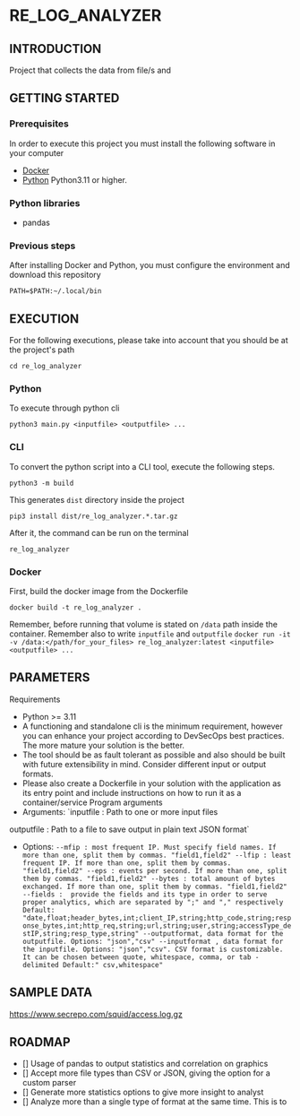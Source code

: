 # RE_LOG_ANALYZER

## INTRODUCTION

Project that collects the data from file/s and  

## GETTING STARTED

### Prerequisites

In order to execute this project you must install the following software in your computer
- [Docker](https://www.docker.com/)
- [Python](https://www.python.org//) Python3.11 or higher.

### Python libraries

- pandas

### Previous steps

After installing Docker and Python, you must configure the environment and download this repository

`PATH=$PATH:~/.local/bin`

## EXECUTION

For the following executions, please take into account that you should be at the project's path

`cd re_log_analyzer`

### Python

To execute through python cli

`python3 main.py <inputfile> <outputfile> ...`

### CLI

To convert the python script into a CLI tool, execute the following steps.

`python3 -m build`

This generates `dist` directory inside the project

`pip3 install dist/re_log_analyzer.*.tar.gz`

After it, the command can be run on the terminal

`re_log_analyzer`


### Docker

First, build the docker image from the Dockerfile

`docker build -t re_log_analyzer . `

Remember, before running that volume is stated on `/data` path inside the container. Remember also to write `inputfile` and `outputfile`
`docker run -it  -v /data:</path/for_your_files> re_log_analyzer:latest <inputfile> <outputfile> ...`

##  PARAMETERS

Requirements
- Python >= 3.11
- A functioning and standalone cli is the minimum requirement, however you can enhance your
project according to DevSecOps best practices. The more mature your solution is the better.
- The tool should be as fault tolerant as possible and also should be built with future extensibility
in mind. Consider different input or output formats.
- Please also create a Dockerfile in your solution with the application as its entry point and include
instructions on how to run it as a container/service
Program arguments
- Arguments:
`inputfile : Path to one or more input files

outputfile : Path to a file to save output in plain text JSON format`
- Options:
`--mfip : most frequent IP. Must specify field names. If more than one, split them by commas. "field1,field2"
--lfip : least frequent IP. If more than one, split them by commas. "field1,field2"
--eps : events per second. If more than one, split them by commas. "field1,field2"
--bytes : total amount of bytes exchanged. If more than one, split them by commas. "field1,field2"
--fields :  provide the fields and its type in order to serve proper analytics, which are separated by ";" and "," respectively
 Default: "date,float;header_bytes,int;client_IP,string;http_code,string;response_bytes,int;http_req,string;url,string;user,string;accessType_destIP,string;resp_type,string"
--outputformat, data format for the outputfile. Options: "json","csv"
--inputformat , data format for the inputfile. Options: "json","csv". CSV format is customizable. It can be chosen between quote, whitespace, comma, or tab -delimited
Default:" csv,whitespace"`

## SAMPLE DATA

https://www.secrepo.com/squid/access.log.gz

## ROADMAP

- [] Usage of pandas to output statistics and correlation on graphics
- [] Accept more file types than CSV or JSON, giving the option for a custom parser
- [] Generate more statistics options to give more insight to analyst
- [] Analyze more than a single type of format at the same time. This is to 
